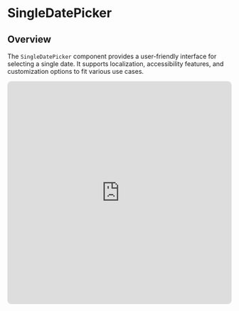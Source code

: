 # SingleDatePicker
## Overview
The `SingleDatePicker` component provides a user-friendly interface for selecting a single date. It supports localization, accessibility features, and customization options to fit various use cases.

<div style="border: 1px #00000022 solid; overflow: hidden; border-radius: 0.5rem;">
	<iframe src="https://stackblitz.com/edit/datenel-vue3-singledatepicker?embed=1&file=src%2FApp.vue&hideExplorer=1&hideNavigation=1&view=preview" width="100%" height="500px" style="border: none;" />
</div>

## Preference Props

### `availableRange`
Limit the range of dates that can be selected. It should be an array of two dates, the first one being the available range start date and the second one being the available range end date. 

If the first one is `null`, it means that all dates after the second one are not available. If the second one is `null`, it means that all dates before the first one are not available. 

If the first one is behind the second one, Datenel will exchange them automatically.

If the array length is not 2, Datenel will ignore the parameter and raise a warning in the console to remind you to check your input.

- Type: `[(Date | null), (Date | null)]`
- Default: `undefined`

#### Example
```vue
<template>
<!-- User can only select the dates after 1 Jan 2025 -->
<SingleDatePicker :available-range={[new Date(2025, 0, 1), null]} />

<!-- User can only select the dates before 1 Jan 2025 -->
<SingleDatePicker :available-range={[null, new Date(2025, 0, 1)]} />

<!-- User can only select the dates between 1 Jan and 31 Dec 2025 -->
<SingleDatePicker :available-range={[new Date(2025, 0.1), new Date(2025, 11, 31)]} />

<!-- Same performance for above one -->
<SingleDatePicker :available-range={[new Date(2025, 11, 31), new Date(2025, 0.1)]} />
</template>
```

### `colorScheme`
Customize the color scheme of the component. The object should contain the following properties:

- `mainColor`: The main color of the panel, including the text color and the border color.
- `accentColor`: The accent color of the panel, including the background color of the selected date.
- `borderColor`: The border color of the panel, including the divider color between the header and the body.
- `hoverColor`: The hover color of the panel, including the hover background color of the date.
- `reversedColor`: The reversed color of the panel, including the text color of the selected date.

----

- Type: `{ mainColor: String, accentColor: String, borderColor: String, hoverColor: String, reversedColor: String }`
  - Supports any string value describes color and accepted by CSS.
- Default: `{ mainColor: '#000000', accentColor: '#000000', borderColor: '#e0e0e0', hoverColor: '#00000017', reversedColor: '#ffffff' }`

#### Example

```vue
<SingleDatePicker 
  :color-scheme={{ 
		mainColor: '#000000', 
		accentColor: '#000000', 
		borderColor: '#e0e0e0', 
		hoverColor: '#00000017', 
		reversedColor: '#ffffff' 
	}} 
/>
```

#### Extra
If you want a WYSIWYG GUI color scheme designer, please refer to [Colour Schemes & Themes](http://localhost:5173/guide/external/design.html#theme-workshop)

### `localization`
Datenel will use the language code to localize the panel and accept standard [ISO 639 language codes](https://en.wikipedia.org/wiki/List_of_ISO_639_language_codes), such as `zh-CN`, `en-US`, `ja-JP`, etc. 

::: tip ♿️ Accessbility reminder
It will not affect the context strings of screen reader aria tags (will be read in English), but the screen reader will still read the date according to this preference.
:::

- Type: `string` (ISO 639 code) 
- Default value: `undefined` (Will follows user browser’s language) 

#### Example
```vue
<!-- Set the panel’s localization setting into Simplified Chinese -->
<SingleDatePicker localization="zh-CN" />
```

### `modelValue` (a.k.a. `v-model`)
Control the selected date programmatically, including situations like providing a default value or controlling the date chosen by the parent component. It also supports the [two-way binding feature](https://vuejs.org/guide/components/v-model.html) of Vue 3, so the model state will be automatically modified when the user selects a date.

- Type: `Date`
- Default: `undefined`

:::warning 📥 What happens when you do not pass the state?
When you do not bind a state property to the `v-model`, the panel becomes read-only. In this situation, the user cannot select a date in the panel, and the select action cannot trigger the panel’s parent component. This is not a desired behaviour in most cases, so the best practice is to always bind a proper state property to it.
:::

#### Example
```vue
<script setup>
import { ref } from 'vue'
import { SingleDatePicker } from 'datenel-vue3'
const date = ref(new Date())
</script>

<template>
<SingleDatePicker v-model="date" />
</template>
```

## Trigger Props
### `@close() => void`
A screen-reader-exclusive property. The user is required to close the panel without selecting a specific date. 

The close button is not visible, but screen readers can read this button. The screen reader’s close button is only available when this prop is not `undefined`.

#### Function parameters

No parameters.

#### Return value
This callback function does not require any return value.

#### Example
```vue
<SingleDatePicker @close="presentPanel(false)" />
```